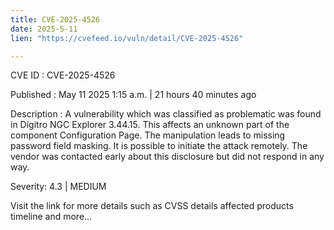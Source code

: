 ```yaml
---
title: CVE-2025-4526
date: 2025-5-11
lien: "https://cvefeed.io/vuln/detail/CVE-2025-4526"

---
```


CVE ID : CVE-2025-4526

Published :  May 11
2025
1:15 a.m. | 21 hours
40 minutes ago

Description : A vulnerability
which was classified as problematic
was found in Dígitro NGC Explorer 3.44.15. This affects an unknown part of the component Configuration Page. The manipulation leads to missing password field masking. It is possible to initiate the attack remotely. The vendor was contacted early about this disclosure but did not respond in any way.

Severity: 4.3 | MEDIUM

Visit the link for more details
such as CVSS details
affected products
timeline
and more...
